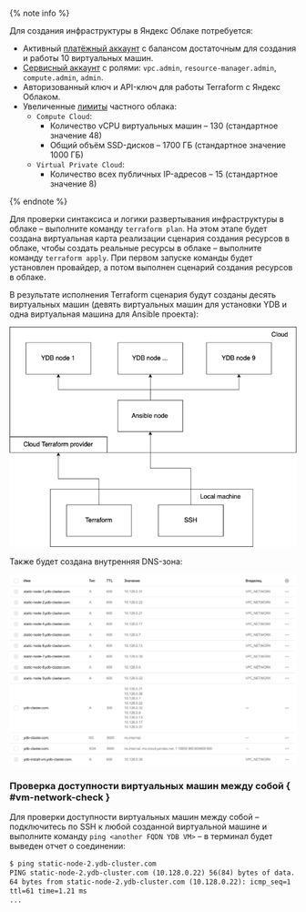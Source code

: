 {% note info %}

Для создания инфраструктуры в Яндекс Облаке потребуется:
* Активный [платёжный аккаунт](https://cloud.yandex.ru/ru/docs/billing/operations/create-new-account) с балансом достаточным для создания и работы 10 виртуальных машин. 
* [Сервисный аккаунт](https://cloud.yandex.ru/ru/docs/iam/concepts/users/service-accounts) с ролями: `vpc.admin`, `resource-manager.admin`, `compute.admin`, `admin`.
* Авторизованный ключ и API-ключ для работы Terraform с Яндекс Облаком.  
* Увеличенные [лимиты](https://cloud.yandex.ru/ru/docs/vpc/concepts/limits) частного облака:
    + `Compute Cloud`:
        - Количество vCPU виртуальных машин – 130 (стандартное значение 48)
        - Общий объём SSD-дисков – 1700 ГБ (стандартное значение 1000 ГБ)
    + `Virtual Private Cloud`:
        - Количество всех публичных IP-адресов – 15 (стандартное значение 8)

{% endnote %}

Для проверки синтаксиса и логики развертывания инфраструктуры в облаке – выполните команду `terraform plan`. На этом этапе будет создана виртуальная карта реализации сценария создания ресурсов в облаке, чтобы создать реальные ресурсы в облаке – выполните команду `terraform apply`. При первом запуске команды будет установлен провайдер, а потом выполнен сценарий создания ресурсов в облаке.

В результате исполнения Terraform сценария будут созданы десять виртуальных машин (девять виртуальных машин для установки YDB и одна виртуальная машина для Ansible проекта):

![ydb-9-nodes](../_assets/YDB-9-nodes.png)

Также будет создана внутренняя DNS-зона:

![DNS](../_assets/DNS.png)

### Проверка доступности виртуальных машин между собой { #vm-network-check }

Для проверки доступности виртуальных машин между собой – подключитесь по SSH к любой созданной виртуальной машине и выполните команду `ping <another FQDN YDB VM>` – в терминал будет выведен отчет о соединении:
```
$ ping static-node-2.ydb-cluster.com
PING static-node-2.ydb-cluster.com (10.128.0.22) 56(84) bytes of data.
64 bytes from static-node-2.ydb-cluster.com (10.128.0.22): icmp_seq=1 ttl=61 time=1.21 ms
...
```